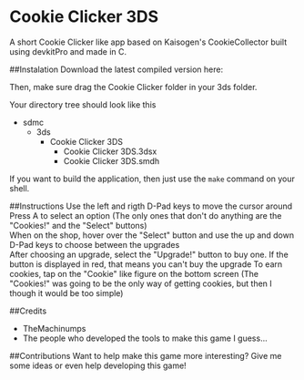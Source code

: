 # Cookie Clicker 3DS
A short Cookie Clicker like app based on Kaisogen's CookieCollector built using devkitPro and made in C.

##Instalation
Download the latest compiled version here:

Then, make sure drag the Cookie Clicker folder in your 3ds folder.

Your directory tree should look like this
* sdmc
	* 3ds
		* Cookie Clicker 3DS
			* Cookie Clicker 3DS.3dsx
			* Cookie Clicker 3DS.smdh

If you want to build the application, then just use the `make` command on your shell.

##Instructions
Use the left and rigth D-Pad keys to move the cursor around  
Press A to select an option (The only ones that don't do anything are the "Cookies!" and the "Select" buttons)  
When on the shop, hover over the "Select" button and use the up and down D-Pad keys to choose between the upgrades  
After choosing an upgrade, select the "Upgrade!" button to buy one. If the button is displayed in red, that means you can't buy the upgrade
To earn cookies, tap on the "Cookie" like figure on the bottom screen (The "Cookies!" was going to be the only way of getting cookies, but then I though it would be too simple)  

##Credits
* TheMachinumps
* The people who developed the tools to make this game I guess...
 
##Contributions
Want to help make this game more interesting? Give me some ideas or even help developing this game!
